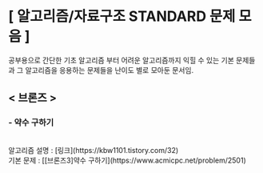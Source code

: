 # [ 알고리즘/자료구조 STANDARD 문제 모음 ]

공부용으로 간단한 기초 알고리즘 부터 어려운 알고리즘까지 익힐 수 있는 기본 문제들과 그 알고리즘을 응용하는 문제들을 난이도 별로 모아둔 문서임.

## < 브론즈 >

### - 약수 구하기
<br>
알고리즘 설명 : [링크](https://kbw1101.tistory.com/32)

<br>
기본 문제 : [[브론즈3]약수 구하기](https://www.acmicpc.net/problem/2501)
